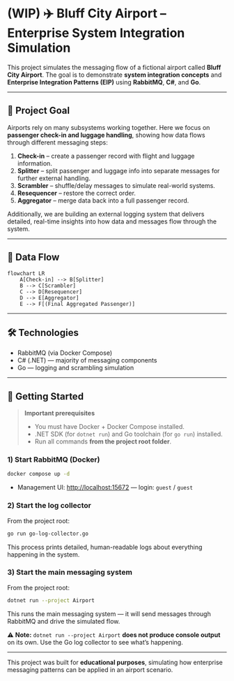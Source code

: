# (WIP) ✈️ Bluff City Airport – Enterprise System Integration Simulation

This project simulates the messaging flow of a fictional airport called **Bluff City Airport**.
The goal is to demonstrate **system integration concepts** and **Enterprise Integration Patterns (EIP)** using **RabbitMQ**, **C#**, and **Go**.

---

## 🎯 Project Goal

Airports rely on many subsystems working together. Here we focus on **passenger check-in and luggage handling**, showing how data flows through different messaging steps:

1. **Check-in** – create a passenger record with flight and luggage information.
2. **Splitter** – split passenger and luggage info into separate messages for further external handling.
3. **Scrambler** – shuffle/delay messages to simulate real-world systems.
4. **Resequencer** – restore the correct order.
5. **Aggregator** – merge data back into a full passenger record.

Additionally, we are building an external logging system that delivers detailed, real-time insights into how data and messages flow through the system.

---

## 🔄 Data Flow

```mermaid
flowchart LR
    A[Check-in] --> B[Splitter]
    B --> C[Scrambler]
    C --> D[Resequencer]
    D --> E[Aggregator]
    E --> F[(Final Aggregated Passenger)]
```

---

## 🛠 Technologies

* RabbitMQ (via Docker Compose)
* C# (.NET) — majority of messaging components
* Go — logging and scrambling simulation

---

## 🚀 Getting Started

> **Important prerequisites**
>
> * You must have Docker + Docker Compose installed.
> * .NET SDK (for `dotnet run`) and Go toolchain (for `go run`) installed.
> * Run all commands **from the project root folder**.

### 1) Start RabbitMQ (Docker)

```bash
docker compose up -d
```

* Management UI: [http://localhost:15672](http://localhost:15672)  — login: `guest` / `guest`

### 2) Start the log collector

From the project root:

```bash
go run go-log-collector.go
```

This process prints detailed, human-readable logs about everything happening in the system.

### 3) Start the main messaging system

From the project root:

```bash
dotnet run --project Airport
```

This runs the main messaging system — it will send messages through RabbitMQ and drive the simulated flow.

⚠️ **Note:** `dotnet run --project Airport` **does not produce console output** on its own. Use the Go log collector to see what’s happening.

---

This project was built for **educational purposes**, simulating how enterprise messaging patterns can be applied in an airport scenario.
